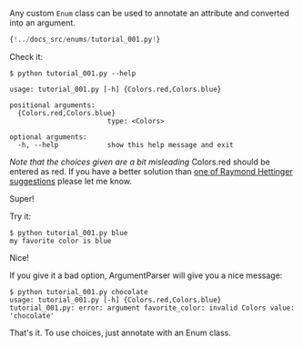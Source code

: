 Any custom `Enum` class can be used to annotate an attribute and converted into an argument.

```Python 
{!../docs_src/enums/tutorial_001.py!}
```
Check it:
<div class="termy">

```console
$ python tutorial_001.py --help

usage: tutorial_001.py [-h] {Colors.red,Colors.blue}

positional arguments:
  {Colors.red,Colors.blue}
                        type: <Colors>

optional arguments:
  -h, --help            show this help message and exit

```
</div>

*Note that the choices given are a bit misleading*
Colors.red should be entered as red. If you have a better solution than [one of Raymond Hettinger suggestions](https://bugs.python.org/issue25061) please let me know. 

Super!

Try it:
<div class="termy">

```console
$ python tutorial_001.py blue
my favorite color is blue

```
</div>
Nice!

If you give it a bad option, ArgumentParser will give you a nice message:

<div class="termy">

```console
$ python tutorial_001.py chocolate
usage: tutorial_001.py [-h] {Colors.red,Colors.blue}
tutorial_001.py: error: argument favorite_color: invalid Colors value: 'chocolate'

```
</div>

That's it. To use choices, just annotate with an Enum class.
